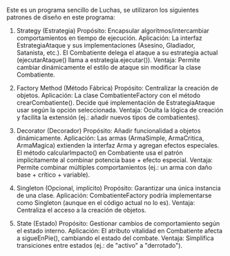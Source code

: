 Este es un programa sencillo de Luchas, se utilizaron los siguientes patrones de diseño en este programa:
1. Strategy (Estrategia)
Propósito: Encapsular algoritmos/intercambiar comportamientos en tiempo de ejecución.
Aplicación:
La interfaz EstrategiaAtaque y sus implementaciones (Asesino, Gladiador, Satanista, etc.).
El Combatiente delega el ataque a su estrategia actual (ejecutarAtaque() llama a estrategia.ejecutar()).
Ventaja: Permite cambiar dinámicamente el estilo de ataque sin modificar la clase Combatiente.

2. Factory Method (Método Fábrica)
Propósito: Centralizar la creación de objetos.
Aplicación:
La clase CombatienteFactory con el método crearCombatiente().
Decide qué implementación de EstrategiaAtaque usar según la opción seleccionada.
Ventaja: Oculta la lógica de creación y facilita la extensión (ej.: añadir nuevos tipos de combatientes).

3. Decorator (Decorador)
Propósito: Añadir funcionalidad a objetos dinámicamente.
Aplicación:
Las armas (ArmaSimple, ArmaCritica, ArmaMagica) extienden la interfaz Arma y agregan efectos especiales.
El método calcularImpacto() en Combatiente usa el patrón implícitamente al combinar potencia base + efecto especial.
Ventaja: Permite combinar múltiples comportamientos (ej.: un arma con daño base + crítico + variable).

4. Singleton (Opcional, implícito)
Propósito: Garantizar una única instancia de una clase.
Aplicación:
CombatienteFactory podría implementarse como Singleton (aunque en el código actual no lo es).
Ventaja: Centraliza el acceso a la creación de objetos.

5. State (Estado)
Propósito: Gestionar cambios de comportamiento según el estado interno.
Aplicación:
El atributo vitalidad en Combatiente afecta a sigueEnPie(), cambiando el estado del combate.
Ventaja: Simplifica transiciones entre estados (ej.: de "activo" a "derrotado").
